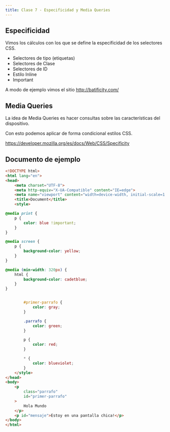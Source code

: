 ```yaml
---
title: Clase 7 - Especificidad y Media Queries
---
```


## Especificidad

Vimos los cálculos con los que se define la especificidad de los selectores CSS.

- Selectores de tipo (etiquetas)
- Selectores de Clase
- Selectores de ID
- Estilo Inline
- Important

A modo de ejemplo vimos el sitio http://batificity.com/

## Media Queries

La idea de Media Queries es hacer consultas sobre las características del dispositivo.

Con esto podemos aplicar de forma condicional estilos CSS.

https://developer.mozilla.org/es/docs/Web/CSS/Specificity

## Documento de ejemplo

```html
<!DOCTYPE html>
<html lang="en">
<head>
    <meta charset="UTF-8">
    <meta http-equiv="X-UA-Compatible" content="IE=edge">
    <meta name="viewport" content="width=device-width, initial-scale=1.0">
    <title>Document</title>
    <style>

@media print {
    p {
        color: blue !important;
    }
}

@media screen {
    p {
        background-color: yellow;
    }
}

@media (min-width: 320px) {
    html {
        background-color: cadetblue;
    }
}


        #primer-parrafo {
            color: gray;
        }

        .parrafo {
            color: green;
        }

        p {
            color: red;
        }

        * {
            color: blueviolet;
        }
    </style>
</head>
<body>
    <p 
        class="parrafo" 
        id="primer-parrafo"
    >
        Hola Mundo
    </p>
    <p id="mensaje">Estoy en una pantalla chica!</p>
</body>
</html>
```
